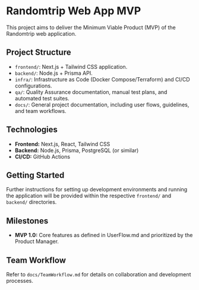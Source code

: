# Randomtrip Web App MVP

This project aims to deliver the Minimum Viable Product (MVP) of the Randomtrip web application.

## Project Structure

- `frontend/`: Next.js + Tailwind CSS application.
- `backend/`: Node.js + Prisma API.
- `infra/`: Infrastructure as Code (Docker Compose/Terraform) and CI/CD configurations.
- `qa/`: Quality Assurance documentation, manual test plans, and automated test suites.
- `docs/`: General project documentation, including user flows, guidelines, and team workflows.

## Technologies

- **Frontend:** Next.js, React, Tailwind CSS
- **Backend:** Node.js, Prisma, PostgreSQL (or similar)
- **CI/CD:** GitHub Actions

## Getting Started

Further instructions for setting up development environments and running the application will be provided within the respective `frontend/` and `backend/` directories.

## Milestones

- **MVP 1.0:** Core features as defined in UserFlow.md and prioritized by the Product Manager.

## Team Workflow

Refer to `docs/TeamWorkflow.md` for details on collaboration and development processes.